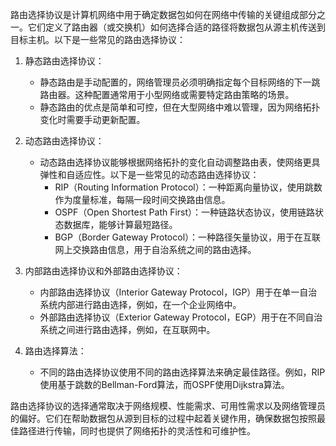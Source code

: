 路由选择协议是计算机网络中用于确定数据包如何在网络中传输的关键组成部分之一。它们定义了路由器（或交换机）如何选择合适的路径将数据包从源主机传送到目标主机。以下是一些常见的路由选择协议：

1. 静态路由选择协议：
   - 静态路由是手动配置的，网络管理员必须明确指定每个目标网络的下一跳路由器。这种配置通常用于小型网络或需要特定路由策略的场景。
   - 静态路由的优点是简单和可控，但在大型网络中难以管理，因为网络拓扑变化时需要手动更新配置。

2. 动态路由选择协议：
   - 动态路由选择协议能够根据网络拓扑的变化自动调整路由表，使网络更具弹性和自适应性。以下是一些常见的动态路由选择协议：
     - RIP（Routing Information Protocol）：一种距离向量协议，使用跳数作为度量标准，每隔一段时间交换路由信息。
     - OSPF（Open Shortest Path First）：一种链路状态协议，使用链路状态数据库，能够计算最短路径。
     - BGP（Border Gateway Protocol）：一种路径矢量协议，用于在互联网上交换路由信息，用于自治系统之间的路由选择。

3. 内部路由选择协议和外部路由选择协议：
   - 内部路由选择协议（Interior Gateway Protocol，IGP）用于在单一自治系统内部进行路由选择，例如，在一个企业网络中。
   - 外部路由选择协议（Exterior Gateway Protocol，EGP）用于在不同自治系统之间进行路由选择，例如，在互联网中。

4. 路由选择算法：
   - 不同的路由选择协议使用不同的路由选择算法来确定最佳路径。例如，RIP使用基于跳数的Bellman-Ford算法，而OSPF使用Dijkstra算法。

路由选择协议的选择通常取决于网络规模、性能需求、可用性需求以及网络管理员的偏好。它们在帮助数据包从源到目标的过程中起着关键作用，确保数据包按照最佳路径进行传输，同时也提供了网络拓扑的灵活性和可维护性。